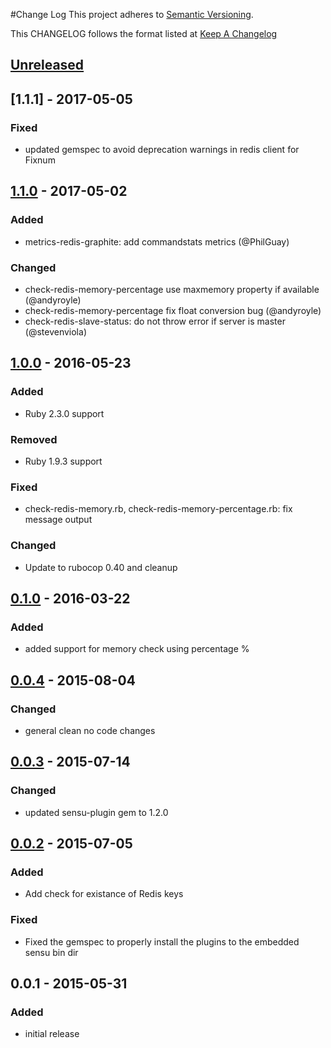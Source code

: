 #Change Log
This project adheres to [Semantic Versioning](http://semver.org/).

This CHANGELOG follows the format listed at [Keep A Changelog](http://keepachangelog.com/)

## [Unreleased]
## [1.1.1] - 2017-05-05
### Fixed
- updated gemspec to avoid deprecation warnings in redis client for Fixnum

## [1.1.0] - 2017-05-02
### Added
- metrics-redis-graphite: add commandstats metrics (@PhilGuay)
### Changed
- check-redis-memory-percentage use maxmemory property if available (@andyroyle)
- check-redis-memory-percentage fix float conversion bug (@andyroyle)
- check-redis-slave-status: do not throw error if server is master (@stevenviola)

## [1.0.0] - 2016-05-23
### Added
- Ruby 2.3.0 support

### Removed
- Ruby 1.9.3 support

### Fixed
- check-redis-memory.rb, check-redis-memory-percentage.rb: fix message output

### Changed
- Update to rubocop 0.40 and cleanup

## [0.1.0] - 2016-03-22
### Added
- added support for memory check using percentage %

## [0.0.4] - 2015-08-04
### Changed
- general clean no code changes

## [0.0.3] - 2015-07-14
### Changed
- updated sensu-plugin gem to 1.2.0

## [0.0.2] - 2015-07-05
### Added
- Add check for existance of Redis keys

### Fixed
- Fixed the gemspec to properly install the plugins to the embedded sensu bin dir

## 0.0.1 - 2015-05-31
### Added
- initial release

[Unreleased]: https://github.com/sensu-plugins/sensu-plugins-redis/compare/1.1.0...HEAD
[1.1.0]: https://github.com/sensu-plugins/sensu-plugins-redis/compare/1.0.0...1.1.0
[1.0.0]: https://github.com/sensu-plugins/sensu-plugins-redis/compare/0.1.0...1.0.0
[0.1.0]: https://github.com/sensu-plugins/sensu-plugins-redis/compare/0.0.4...0.1.0
[0.0.4]: https://github.com/sensu-plugins/sensu-plugins-redis/compare/0.0.3...0.0.4
[0.0.3]: https://github.com/sensu-plugins/sensu-plugins-redis/compare/0.0.2...0.0.3
[0.0.2]: https://github.com/sensu-plugins/sensu-plugins-redis/compare/0.0.1...0.0.2
